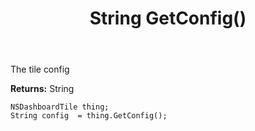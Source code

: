﻿---
uid: crmscript_ref_NSDashboardTile_GetConfig
title: String GetConfig()
intellisense: NSDashboardTile.GetConfig
keywords: NSDashboardTile, GetConfig
so.topic: reference
---

The tile config

**Returns:** String


```crmscript
NSDashboardTile thing;
String config  = thing.GetConfig();
```


